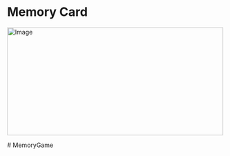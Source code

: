 <h1>Memory Card</h1> 

<img src="images/logo.png" alt="Image" height="250" width="500">




#   M e m o r y G a m e  
 